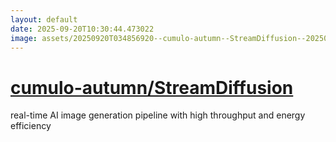 ```yaml
---
layout: default
date: 2025-09-20T10:30:44.473022
image: assets/20250920T034856920--cumulo-autumn--StreamDiffusion--20250920T035411736--cropped.png
---
```


# [cumulo-autumn/StreamDiffusion](https://github.com/cumulo-autumn/StreamDiffusion)

real-time AI image generation pipeline with high throughput and energy efficiency
